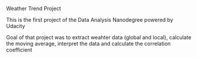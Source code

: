 Weather Trend Project

This is the first project of the Data Analysis Nanodegree powered
by Udacity

Goal of that project was to extract weahter data (global and local),
calculate the moving average, interpret the data and calculate the correlation coefficient